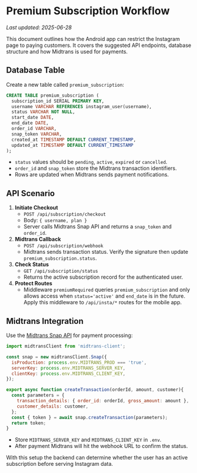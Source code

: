 # Premium Subscription Workflow
*Last updated: 2025-06-28*

This document outlines how the Android app can restrict the Instagram page to paying customers.
It covers the suggested API endpoints, database structure and how Midtrans is used for payments.

## Database Table

Create a new table called `premium_subscription`:

```sql
CREATE TABLE premium_subscription (
  subscription_id SERIAL PRIMARY KEY,
  username VARCHAR REFERENCES instagram_user(username),
  status VARCHAR NOT NULL,
  start_date DATE,
  end_date DATE,
  order_id VARCHAR,
  snap_token VARCHAR,
  created_at TIMESTAMP DEFAULT CURRENT_TIMESTAMP,
  updated_at TIMESTAMP DEFAULT CURRENT_TIMESTAMP
);
```

- `status` values should be `pending`, `active`, `expired` or `cancelled`.
- `order_id` and `snap_token` store the Midtrans transaction identifiers.
- Rows are updated when Midtrans sends payment notifications.

## API Scenario

1. **Initiate Checkout**
   - `POST /api/subscription/checkout`
   - Body: `{ username, plan }`
   - Server calls Midtrans Snap API and returns a `snap_token` and `order_id`.
2. **Midtrans Callback**
   - `POST /api/subscription/webhook`
   - Midtrans sends transaction status. Verify the signature then update `premium_subscription.status`.
3. **Check Status**
   - `GET /api/subscription/status`
   - Returns the active subscription record for the authenticated user.
4. **Protect Routes**
   - Middleware `premiumRequired` queries `premium_subscription` and only allows access when `status='active'` and `end_date` is in the future. Apply this middleware to `/api/insta/*` routes for the mobile app.

## Midtrans Integration

Use the [Midtrans Snap API](https://docs.midtrans.com/docs/snap-overview) for payment processing:

```javascript
import midtransClient from 'midtrans-client';

const snap = new midtransClient.Snap({
  isProduction: process.env.MIDTRANS_PROD === 'true',
  serverKey: process.env.MIDTRANS_SERVER_KEY,
  clientKey: process.env.MIDTRANS_CLIENT_KEY,
});

export async function createTransaction(orderId, amount, customer){
  const parameters = {
    transaction_details: { order_id: orderId, gross_amount: amount },
    customer_details: customer,
  };
  const { token } = await snap.createTransaction(parameters);
  return token;
}
```

- Store `MIDTRANS_SERVER_KEY` and `MIDTRANS_CLIENT_KEY` in `.env`.
- After payment Midtrans will hit the webhook URL to confirm the status.

With this setup the backend can determine whether the user has an active subscription before serving Instagram data.
